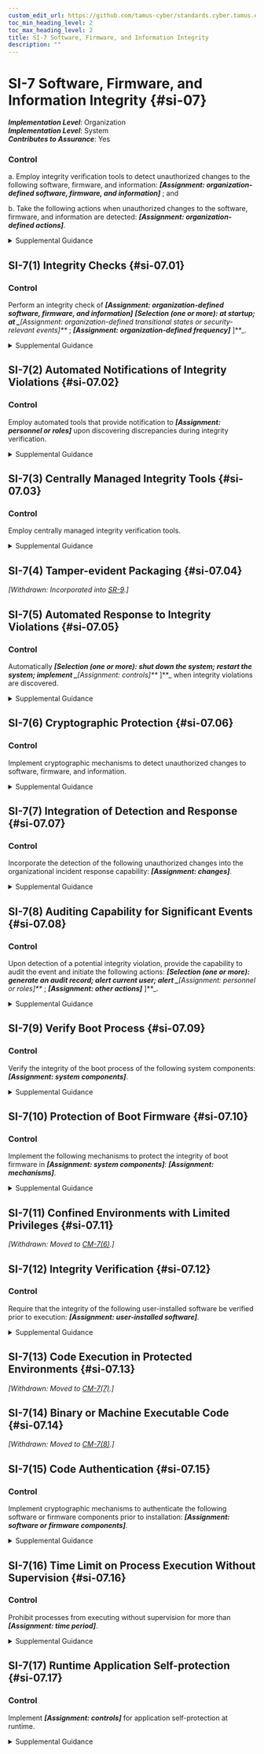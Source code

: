 ```yaml
---
custom_edit_url: https://github.com/tamus-cyber/standards.cyber.tamus.edu/tree/main/static/content/tamus.edu/TAMUS_profile.xml
toc_min_heading_level: 2
toc_max_heading_level: 2
title: SI-7 Software, Firmware, and Information Integrity
description: ""
---
```


# SI-7 Software, Firmware, and Information Integrity {#si-07}

_**Implementation Level**_: Organization\
_**Implementation Level**_: System\
_**Contributes to Assurance**_: Yes

### Control

a. Employ integrity verification tools to detect unauthorized changes to the following software, firmware, and information: _**[Assignment: organization-defined software, firmware, and information]**_ ; and

b. Take the following actions when unauthorized changes to the software, firmware, and information are detected: _**[Assignment: organization-defined actions]**_.

<details>
  <summary>Supplemental Guidance</summary>

a. Employ integrity verification tools to detect unauthorized changes to the following software, firmware, and information: _**[Assignment: organization-defined software, firmware, and information]**_ ; and

b. Take the following actions when unauthorized changes to the software, firmware, and information are detected: _**[Assignment: organization-defined actions]**_.

</details>

## SI-7(1) Integrity Checks {#si-07.01}

### Control

Perform an integrity check of _**[Assignment: organization-defined software, firmware, and information]**_
                  _**[Selection (one or more): at startup; at _**[Assignment: organization-defined transitional states or security-relevant events]**_
                  ; 
                     _**[Assignment: organization-defined frequency]**_
                  ]**_.

<details>
  <summary>Supplemental Guidance</summary>

Perform an integrity check of _**[Assignment: organization-defined software, firmware, and information]**_
                  _**[Selection (one or more): at startup; at _**[Assignment: organization-defined transitional states or security-relevant events]**_
                  ; 
                     _**[Assignment: organization-defined frequency]**_
                  ]**_.

</details>

## SI-7(2) Automated Notifications of Integrity Violations {#si-07.02}

### Control

Employ automated tools that provide notification to _**[Assignment: personnel or roles]**_ upon discovering discrepancies during integrity verification.

<details>
  <summary>Supplemental Guidance</summary>

Employ automated tools that provide notification to _**[Assignment: personnel or roles]**_ upon discovering discrepancies during integrity verification.

</details>

## SI-7(3) Centrally Managed Integrity Tools {#si-07.03}

### Control

Employ centrally managed integrity verification tools.

<details>
  <summary>Supplemental Guidance</summary>

Employ centrally managed integrity verification tools.

</details>

## SI-7(4) Tamper-evident Packaging {#si-07.04}

_[Withdrawn: Incorporated into [SR-9](../sr/sr-09#sr-09).]_

## SI-7(5) Automated Response to Integrity Violations {#si-07.05}

### Control

Automatically _**[Selection (one or more): shut down the system; restart the system; implement _**[Assignment: controls]**_
                  ]**_ when integrity violations are discovered.

<details>
  <summary>Supplemental Guidance</summary>

Automatically _**[Selection (one or more): shut down the system; restart the system; implement _**[Assignment: controls]**_
                  ]**_ when integrity violations are discovered.

</details>

## SI-7(6) Cryptographic Protection {#si-07.06}

### Control

Implement cryptographic mechanisms to detect unauthorized changes to software, firmware, and information.

<details>
  <summary>Supplemental Guidance</summary>

Implement cryptographic mechanisms to detect unauthorized changes to software, firmware, and information.

</details>

## SI-7(7) Integration of Detection and Response {#si-07.07}

### Control

Incorporate the detection of the following unauthorized changes into the organizational incident response capability: _**[Assignment: changes]**_.

<details>
  <summary>Supplemental Guidance</summary>

Incorporate the detection of the following unauthorized changes into the organizational incident response capability: _**[Assignment: changes]**_.

</details>

## SI-7(8) Auditing Capability for Significant Events {#si-07.08}

### Control

Upon detection of a potential integrity violation, provide the capability to audit the event and initiate the following actions: _**[Selection (one or more): generate an audit record; alert current user; alert _**[Assignment: personnel or roles]**_
                  ; 
                     _**[Assignment: other actions]**_
                  ]**_.

<details>
  <summary>Supplemental Guidance</summary>

Upon detection of a potential integrity violation, provide the capability to audit the event and initiate the following actions: _**[Selection (one or more): generate an audit record; alert current user; alert _**[Assignment: personnel or roles]**_
                  ; 
                     _**[Assignment: other actions]**_
                  ]**_.

</details>

## SI-7(9) Verify Boot Process {#si-07.09}

### Control

Verify the integrity of the boot process of the following system components: _**[Assignment: system components]**_.

<details>
  <summary>Supplemental Guidance</summary>

Verify the integrity of the boot process of the following system components: _**[Assignment: system components]**_.

</details>

## SI-7(10) Protection of Boot Firmware {#si-07.10}

### Control

Implement the following mechanisms to protect the integrity of boot firmware in _**[Assignment: system components]**_: _**[Assignment: mechanisms]**_.

<details>
  <summary>Supplemental Guidance</summary>

Implement the following mechanisms to protect the integrity of boot firmware in _**[Assignment: system components]**_: _**[Assignment: mechanisms]**_.

</details>

## SI-7(11) Confined Environments with Limited Privileges {#si-07.11}

_[Withdrawn: Moved to [CM-7(6)](../cm/cm-07#cm-07.06).]_

## SI-7(12) Integrity Verification {#si-07.12}

### Control

Require that the integrity of the following user-installed software be verified prior to execution: _**[Assignment: user-installed software]**_.

<details>
  <summary>Supplemental Guidance</summary>

Require that the integrity of the following user-installed software be verified prior to execution: _**[Assignment: user-installed software]**_.

</details>

## SI-7(13) Code Execution in Protected Environments {#si-07.13}

_[Withdrawn: Moved to [CM-7(7)](../cm/cm-07#cm-07.07).]_

## SI-7(14) Binary or Machine Executable Code {#si-07.14}

_[Withdrawn: Moved to [CM-7(8)](../cm/cm-07#cm-07.08).]_

## SI-7(15) Code Authentication {#si-07.15}

### Control

Implement cryptographic mechanisms to authenticate the following software or firmware components prior to installation: _**[Assignment: software or firmware components]**_.

<details>
  <summary>Supplemental Guidance</summary>

Implement cryptographic mechanisms to authenticate the following software or firmware components prior to installation: _**[Assignment: software or firmware components]**_.

</details>

## SI-7(16) Time Limit on Process Execution Without Supervision {#si-07.16}

### Control

Prohibit processes from executing without supervision for more than _**[Assignment: time period]**_.

<details>
  <summary>Supplemental Guidance</summary>

Prohibit processes from executing without supervision for more than _**[Assignment: time period]**_.

</details>

## SI-7(17) Runtime Application Self-protection {#si-07.17}

### Control

Implement _**[Assignment: controls]**_ for application self-protection at runtime.

<details>
  <summary>Supplemental Guidance</summary>

Implement _**[Assignment: controls]**_ for application self-protection at runtime.

</details>

